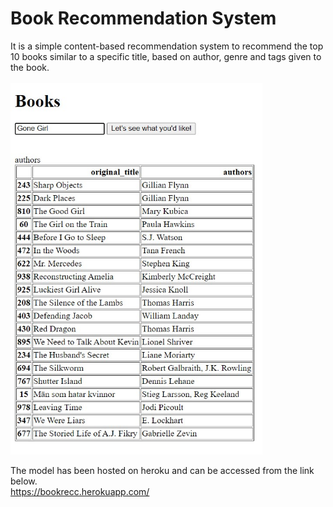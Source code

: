 # Book Recommendation System

It is a simple content-based recommendation system to recommend the top 10 books similar to a specific title, based on author, genre and tags given to the book.<br /><br />
<img src="demo.jpg" width=80% height=10%>


The model has been hosted on heroku and can be accessed from the link below.<br />
https://bookrecc.herokuapp.com/
